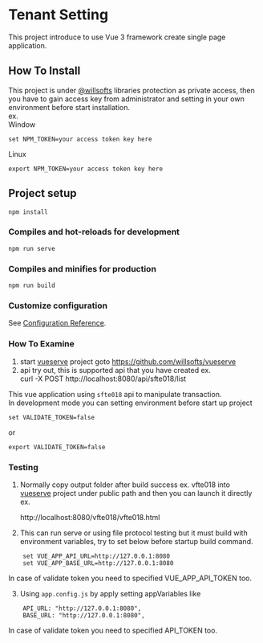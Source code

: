 # Tenant Setting

This project introduce to use Vue 3 framework create single page application.

## How To Install

This project is under [@willsofts](https://github.com/willsofts) libraries protection as private access, then you have to gain access key from administrator and setting in your own environment before start installation. \
ex. \
Window

    set NPM_TOKEN=your access token key here

Linux

    export NPM_TOKEN=your access token key here

## Project setup
```
npm install
```

### Compiles and hot-reloads for development
```
npm run serve
```

### Compiles and minifies for production
```
npm run build
```

### Customize configuration
See [Configuration Reference](https://cli.vuejs.org/config/).

### How To Examine
1. start [vueserve](https://github.com/willsofts/vueserve) project 
    goto https://github.com/willsofts/vueserve
2. api try out, this is supported api that you have created ex. \
    curl -X POST http://localhost:8080/api/sfte018/list

This vue application using `sfte018` api to manipulate transaction. \
In development mode you can setting environment before start up project

    set VALIDATE_TOKEN=false

or

    export VALIDATE_TOKEN=false

### Testing
1. Normally copy output folder after build success ex. vfte018 into [vueserve](https://github.com/willsofts/vueserve) project under public path and then you can launch it directly ex. 

    http://localhost:8080/vfte018/vfte018.html

2. This can run serve or using file protocol testing but it must build with environment variables,
try to set below before startup build command.

```
    set VUE_APP_API_URL=http://127.0.0.1:8080
    set VUE_APP_BASE_URL=http://127.0.0.1:8080
```

In case of validate token you need to specified VUE_APP_API_TOKEN too.

3. Using `app.config.js` by apply setting appVariables like
```
    API_URL: "http://127.0.0.1:8080",
    BASE_URL: "http://127.0.0.1:8080",
```
    
In case of validate token you need to specified API_TOKEN too.
